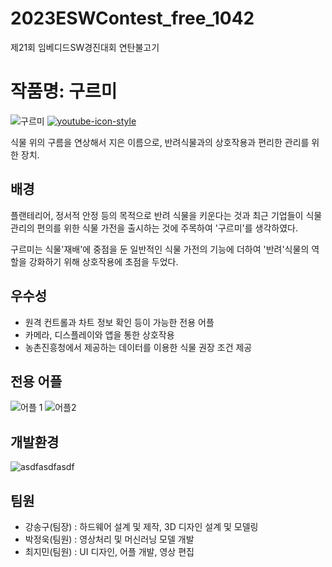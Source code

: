 # 2023ESWContest_free_1042
제21회 임베디드SW경진대회 연탄불고기

# 작품명: 구르미
![구르미](https://github.com/Throwball99/2023ESWContest_free_1042/assets/143514249/a1e882db-481a-4def-9227-3e6506fc88d7)
[![youtube-icon-style](https://github.com/Throwball99/2023ESWContest_free_1042/assets/143514249/23448e80-1fc7-4da9-8e13-fbfefa045098)](https://www.youtube.com/watch?v=c1mmPyIKfM4)

식물 위의 구름을 연상해서 지은 이름으로, 반려식물과의 상호작용과 편리한 관리를 위한 장치.

## 배경

플랜테리어, 정서적 안정 등의 목적으로 반려 식물을 키운다는 것과 최근 기업들이 식물 관리의 편의를 위한 식물 가전을 출시하는 것에 주목하여 '구르미'를 생각하였다.

구르미는 식물'재배'에 중점을 둔 일반적인 식물 가전의 기능에 더하여 '반려'식물의 역할을 강화하기 위해 상호작용에 초점을 두었다.

## 우수성

- 원격 컨트롤과 차트 정보 확인 등이 가능한 전용 어플
- 카메라, 디스플레이와 앱을 통한 상호작용
- 농촌진흥청에서 제공하는 데이터를 이용한 식물 권장 조건 제공

## 전용 어플
![어플 1](https://github.com/Throwball99/2023ESWContest_free_1042/assets/143514249/e35fed97-a7fe-4c65-9e6c-0b73e69c0c1b)
![어플2](https://github.com/Throwball99/2023ESWContest_free_1042/assets/143514249/112a55c8-9a8d-406a-8cfc-e55d429de534)


## 개발환경

![asdfasdfasdf](https://github.com/Throwball99/2023ESWContest_free_1042/assets/143514249/6dd87b23-9965-4dc2-b8c8-5f65e151b917)

## 팀원

- 강송구(팀장) : 하드웨어 설계 및 제작, 3D 디자인 설계 및 모델링
- 박정욱(팀원) : 영상처리 및 머신러닝 모델 개발
- 최지민(팀원) : UI 디자인, 어플 개발, 영상 편집
